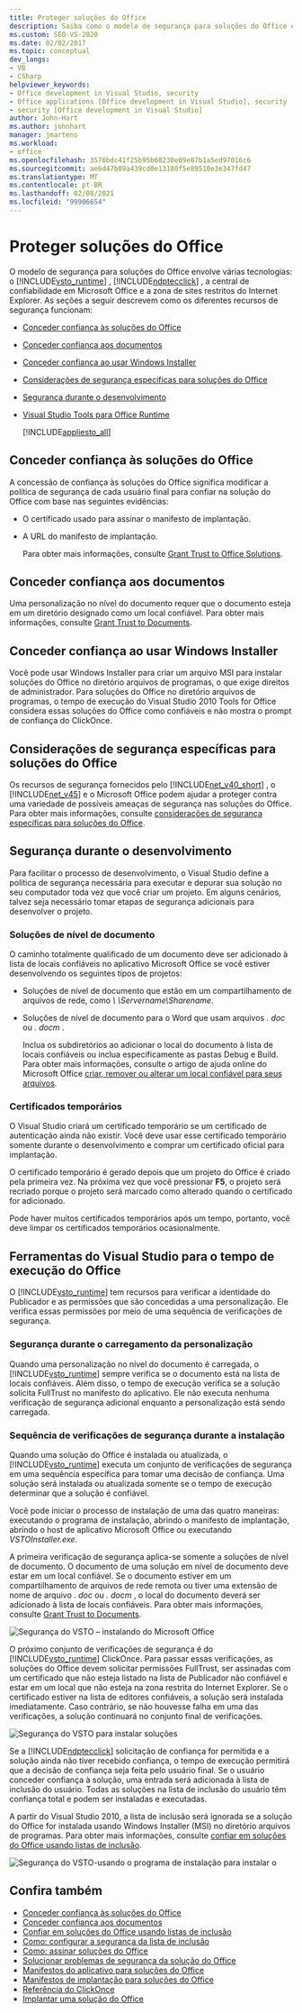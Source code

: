 ```yaml
---
title: Proteger soluções do Office
description: Saiba como o modelo de segurança para soluções do Office envolve várias tecnologias, incluindo o Ferramentas do Visual Studio para o tempo de execução do Office e o ClickOnce.
ms.custom: SEO-VS-2020
ms.date: 02/02/2017
ms.topic: conceptual
dev_langs:
- VB
- CSharp
helpviewer_keywords:
- Office development in Visual Studio, security
- Office applications [Office development in Visual Studio], security
- security [Office development in Visual Studio]
author: John-Hart
ms.author: johnhart
manager: jmartens
ms.workload:
- office
ms.openlocfilehash: 3576bdc41f25b95b68230e09e07b1a5ed97016c6
ms.sourcegitcommit: ae6d47b09a439cd0e13180f5e89510e3e347fd47
ms.translationtype: MT
ms.contentlocale: pt-BR
ms.lasthandoff: 02/08/2021
ms.locfileid: "99906654"
---
```

# <a name="secure-office-solutions"></a>Proteger soluções do Office
  O modelo de segurança para soluções do Office envolve várias tecnologias: o [!INCLUDE[vsto_runtime](../vsto/includes/vsto-runtime-md.md)] , [!INCLUDE[ndptecclick](../vsto/includes/ndptecclick-md.md)] , a central de confiabilidade em Microsoft Office e a zona de sites restritos do Internet Explorer. As seções a seguir descrevem como os diferentes recursos de segurança funcionam:

- [Conceder confiança às soluções do Office](#GrantingTrustToSolutions)

- [Conceder confiança aos documentos](#GrantingTrustToDocuments)

- [Conceder confiança ao usar Windows Installer](#GrantingTrustWindowsInstaller)

- [Considerações de segurança específicas para soluções do Office](#Security)

- [Segurança durante o desenvolvimento](#SecurityDuringDeployment)

- [Visual Studio Tools para Office Runtime](#VisualStudioToolsForOfficeRuntime)

  [!INCLUDE[appliesto_all](../vsto/includes/appliesto-all-md.md)]

## <a name="grant-trust-to-office-solutions"></a><a name="GrantingTrustToSolutions"></a> Conceder confiança às soluções do Office
 A concessão de confiança às soluções do Office significa modificar a política de segurança de cada usuário final para confiar na solução do Office com base nas seguintes evidências:

- O certificado usado para assinar o manifesto de implantação.

- A URL do manifesto de implantação.

  Para obter mais informações, consulte [Grant Trust to Office Solutions](../vsto/granting-trust-to-office-solutions.md).

## <a name="grant-trust-to-documents"></a><a name="GrantingTrustToDocuments"></a> Conceder confiança aos documentos
 Uma personalização no nível do documento requer que o documento esteja em um diretório designado como um local confiável. Para obter mais informações, consulte [Grant Trust to Documents](../vsto/granting-trust-to-documents.md).

## <a name="grant-trust-when-using-windows-installer"></a><a name="GrantingTrustWindowsInstaller"></a> Conceder confiança ao usar Windows Installer
 Você pode usar Windows Installer para criar um arquivo MSI para instalar soluções do Office no diretório arquivos de programas, o que exige direitos de administrador. Para soluções do Office no diretório arquivos de programas, o tempo de execução do Visual Studio 2010 Tools for Office considera essas soluções do Office como confiáveis e não mostra o prompt de confiança do ClickOnce.

## <a name="specific-security-considerations-for-office-solutions"></a><a name="Security"></a> Considerações de segurança específicas para soluções do Office
 Os recursos de segurança fornecidos pelo [!INCLUDE[net_v40_short](../sharepoint/includes/net-v40-short-md.md)] , o [!INCLUDE[net_v45](../vsto/includes/net-v45-md.md)] e o Microsoft Office podem ajudar a proteger contra uma variedade de possíveis ameaças de segurança nas soluções do Office. Para obter mais informações, consulte [considerações de segurança específicas para soluções do Office](../vsto/specific-security-considerations-for-office-solutions.md).

## <a name="security-during-development"></a><a name="SecurityDuringDeployment"></a> Segurança durante o desenvolvimento
 Para facilitar o processo de desenvolvimento, o Visual Studio define a política de segurança necessária para executar e depurar sua solução no seu computador toda vez que você criar um projeto. Em alguns cenários, talvez seja necessário tomar etapas de segurança adicionais para desenvolver o projeto.

### <a name="document-level-solutions"></a>Soluções de nível de documento
 O caminho totalmente qualificado de um documento deve ser adicionado à lista de locais confiáveis no aplicativo Microsoft Office se você estiver desenvolvendo os seguintes tipos de projetos:

- Soluções de nível de documento que estão em um compartilhamento de arquivos de rede, como *\\ \Servername\Sharename*.

- Soluções de nível de documento para o Word que usam arquivos *. doc* ou *. docm* .

  Inclua os subdiretórios ao adicionar o local do documento à lista de locais confiáveis ou inclua especificamente as pastas Debug e Build. Para obter mais informações, consulte o artigo de ajuda online do Microsoft Office [criar, remover ou alterar um local confiável para seus arquivos](https://support.office.com/article/Create-remove-or-change-a-trusted-location-for-your-files-f5151879-25ea-4998-80a5-4208b3540a62).

### <a name="temporary-certificates"></a>Certificados temporários
 O Visual Studio criará um certificado temporário se um certificado de autenticação ainda não existir. Você deve usar esse certificado temporário somente durante o desenvolvimento e comprar um certificado oficial para implantação.

 O certificado temporário é gerado depois que um projeto do Office é criado pela primeira vez. Na próxima vez que você pressionar **F5**, o projeto será recriado porque o projeto será marcado como alterado quando o certificado for adicionado.

 Pode haver muitos certificados temporários após um tempo, portanto, você deve limpar os certificados temporários ocasionalmente.

## <a name="visual-studio-tools-for-office-runtime"></a><a name="VisualStudioToolsForOfficeRuntime"></a> Ferramentas do Visual Studio para o tempo de execução do Office
 O [!INCLUDE[vsto_runtime](../vsto/includes/vsto-runtime-md.md)] tem recursos para verificar a identidade do Publicador e as permissões que são concedidas a uma personalização. Ele verifica essas permissões por meio de uma sequência de verificações de segurança.

### <a name="security-during-customization-loading"></a>Segurança durante o carregamento da personalização
 Quando uma personalização no nível do documento é carregada, o [!INCLUDE[vsto_runtime](../vsto/includes/vsto-runtime-md.md)] sempre verifica se o documento está na lista de locais confiáveis. Além disso, o tempo de execução verifica se a solução solicita FullTrust no manifesto do aplicativo. Ele não executa nenhuma verificação de segurança adicional enquanto a personalização está sendo carregada.

### <a name="sequence-of-security-checks-during-installation"></a>Sequência de verificações de segurança durante a instalação
 Quando uma solução do Office é instalada ou atualizada, o [!INCLUDE[vsto_runtime](../vsto/includes/vsto-runtime-md.md)] executa um conjunto de verificações de segurança em uma sequência específica para tomar uma decisão de confiança. Uma solução será instalada ou atualizada somente se o tempo de execução determinar que a solução é confiável.

 Você pode iniciar o processo de instalação de uma das quatro maneiras: executando o programa de instalação, abrindo o manifesto de implantação, abrindo o host de aplicativo Microsoft Office ou executando *VSTOInstaller.exe*.

 A primeira verificação de segurança aplica-se somente a soluções de nível de documento. O documento de uma solução em nível de documento deve estar em um local confiável. Se o documento estiver em um compartilhamento de arquivos de rede remota ou tiver uma extensão de nome de arquivo *. doc* ou *. docm* , o local do documento deverá ser adicionado à lista de locais confiáveis. Para obter mais informações, consulte [Grant Trust to Documents](../vsto/granting-trust-to-documents.md).

 ![Segurança do VSTO – instalando do Microsoft Office](../vsto/media/host-install.png "Segurança do VSTO – instalando do Microsoft Office")

 O próximo conjunto de verificações de segurança é do [!INCLUDE[vsto_runtime](../vsto/includes/vsto-runtime-md.md)] ClickOnce. Para passar essas verificações, as soluções do Office devem solicitar permissões FullTrust, ser assinadas com um certificado que não esteja listado na lista de Publicador não confiável e estar em um local que não esteja na zona restrita do Internet Explorer. Se o certificado estiver na lista de editores confiáveis, a solução será instalada imediatamente. Caso contrário, se não houvesse falha em uma das verificações, a solução continuará no conjunto final de verificações.

 ![Segurança do VSTO para instalar soluções](../vsto/media/installing.png "Segurança do VSTO para instalar soluções")

 Se a [!INCLUDE[ndptecclick](../vsto/includes/ndptecclick-md.md)] solicitação de confiança for permitida e a solução ainda não tiver recebido confiança, o tempo de execução permitirá que a decisão de confiança seja feita pelo usuário final. Se o usuário conceder confiança à solução, uma entrada será adicionada à lista de inclusão do usuário. Todas as soluções na lista de inclusão do usuário têm confiança total e podem ser instaladas e executadas.

 A partir do Visual Studio 2010, a lista de inclusão será ignorada se a solução do Office for instalada usando Windows Installer (MSI) no diretório arquivos de programas. Para obter mais informações, consulte [confiar em soluções do Office usando listas de inclusão](../vsto/trusting-office-solutions-by-using-inclusion-lists.md).

 ![Segurança do VSTO-usando o programa de instalação para instalar o](../vsto/media/setup-vstoinstaller.png "Segurança do VSTO-usando o programa de instalação para instalar o")

## <a name="see-also"></a>Confira também

- [Conceder confiança às soluções do Office](../vsto/granting-trust-to-office-solutions.md)
- [Conceder confiança aos documentos](../vsto/granting-trust-to-documents.md)
- [Confiar em soluções do Office usando listas de inclusão](../vsto/trusting-office-solutions-by-using-inclusion-lists.md)
- [Como: configurar a segurança da lista de inclusão](../vsto/how-to-configure-inclusion-list-security.md)
- [Como: assinar soluções do Office](../vsto/how-to-sign-office-solutions.md)
- [Solucionar problemas de segurança da solução do Office](../vsto/troubleshooting-office-solution-security.md)
- [Manifestos do aplicativo para soluções do Office](../vsto/application-manifests-for-office-solutions.md)
- [Manifestos de implantação para soluções do Office](../vsto/deployment-manifests-for-office-solutions.md)
- [Referência do ClickOnce](../deployment/clickonce-reference.md)
- [Implantar uma solução do Office](../vsto/deploying-an-office-solution.md)
